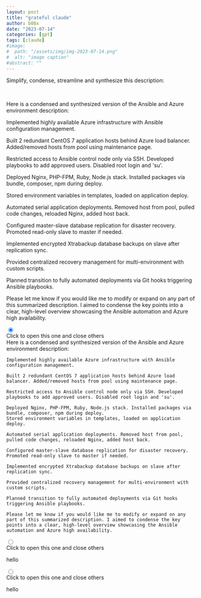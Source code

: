 ```yaml
---
layout: post
title: "grateful claude"
author: b08x
date: "2023-07-14"
categories: [gpt]
tags: [claude]
#image:
#  path: "/assets/img/img-2023-07-14.png"
#  alt: "image caption"
#abstract: ""
---
```





<div class="chat chat-end">
  <div class="chat-bubble">
    <p>Simplify, condense, streamline and synthesize this description: </p>
  </div>
</div>



<br>

<div class="chat chat-start">
  <div class="chat-bubble">

  <p>Here is a condensed and synthesized version of the Ansible and Azure environment description:</p>

  <p>Implemented highly available Azure infrastructure with Ansible configuration management.</p>

  <p>Built 2 redundant CentOS 7 application hosts behind Azure load balancer. Added/removed hosts from pool using maintenance page.</p>

  <p>Restricted access to Ansible control node only via SSH. Developed playbooks to add approved users. Disabled root login and 'su'.</p>

  <p>Deployed Nginx, PHP-FPM, Ruby, Node.js stack. Installed packages via bundle, composer, npm during deploy.</p>
  <p>Stored environment variables in templates, loaded on application deploy.</p>

  <p>Automated serial application deployments. Removed host from pool, pulled code changes, reloaded Nginx, added host back.</p>

  <p>Configured master-slave database replication for disaster recovery. Promoted read-only slave to master if needed.</p>

  <p>Implemented encrypted Xtrabackup database backups on slave after replication sync.</p>

  <p>Provided centralized recovery management for multi-environment with custom scripts.</p>

  <p>Planned transition to fully automated deployments via Git hooks triggering Ansible playbooks.</p>

  <p>Please let me know if you would like me to modify or expand on any part of this summarized description. I aimed to condense the key points into a clear, high-level overview showcasing the Ansible automation and Azure high availability.</p>


  </div>
</div>

<div class="chat chat-end">
  <div class="chat-bubble">
  
  </div>
</div>

<div class="chat chat-start">
  <div class="chat-bubble">
  
  </div>
</div>

<div class="collapse collapse-arrow bg-base-200">
  <input type="radio" name="my-accordion-2" checked="checked" /> 
  <div class="collapse-title text-xl font-medium">
    Click to open this one and close others
  </div>
  <div class="collapse-content"> 
        Here is a condensed and synthesized version of the Ansible and Azure environment description:

    Implemented highly available Azure infrastructure with Ansible configuration management.

    Built 2 redundant CentOS 7 application hosts behind Azure load balancer. Added/removed hosts from pool using maintenance page.

    Restricted access to Ansible control node only via SSH. Developed playbooks to add approved users. Disabled root login and 'su'.

    Deployed Nginx, PHP-FPM, Ruby, Node.js stack. Installed packages via bundle, composer, npm during deploy.
    Stored environment variables in templates, loaded on application deploy.

    Automated serial application deployments. Removed host from pool, pulled code changes, reloaded Nginx, added host back.

    Configured master-slave database replication for disaster recovery. Promoted read-only slave to master if needed.

    Implemented encrypted Xtrabackup database backups on slave after replication sync.

    Provided centralized recovery management for multi-environment with custom scripts.

    Planned transition to fully automated deployments via Git hooks triggering Ansible playbooks.

    Please let me know if you would like me to modify or expand on any part of this summarized description. I aimed to condense the key points into a clear, high-level overview showcasing the Ansible automation and Azure high availability.
  </div>
</div>
<div class="collapse collapse-arrow bg-base-200">
  <input type="radio" name="my-accordion-2" /> 
  <div class="collapse-title text-xl font-medium">
    Click to open this one and close others
  </div>
  <div class="collapse-content"> 
    <p>hello</p>
  </div>
</div>
<div class="collapse collapse-arrow bg-base-200">
  <input type="radio" name="my-accordion-2" /> 
  <div class="collapse-title text-xl font-medium">
    Click to open this one and close others
  </div>
  <div class="collapse-content"> 
    <p>hello</p>
  </div>
</div>